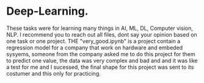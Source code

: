 # Deep-Learning.
These tasks were for learning many things in AI, ML, DL, Computer vision, NLP.
I recommend you to reach out all files, dont say your opinion based on one task or one project.
THE "very_good.ipynb" is a project contain a regression model for a company that work on hardware and embeded sysyems,
someone from the company asked me to do this project for them to predict one value, the data was very complex and bad and and it was like a test for me and I sucessed, the final shape for this project was sent to its costumer and this only for practicing.
